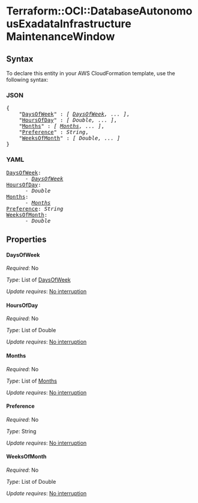 # Terraform::OCI::DatabaseAutonomousExadataInfrastructure MaintenanceWindow

## Syntax

To declare this entity in your AWS CloudFormation template, use the following syntax:

### JSON

<pre>
{
    "<a href="#daysofweek" title="DaysOfWeek">DaysOfWeek</a>" : <i>[ <a href="maintenancewindow-daysofweek.md">DaysOfWeek</a>, ... ]</i>,
    "<a href="#hoursofday" title="HoursOfDay">HoursOfDay</a>" : <i>[ Double, ... ]</i>,
    "<a href="#months" title="Months">Months</a>" : <i>[ <a href="maintenancewindow-months.md">Months</a>, ... ]</i>,
    "<a href="#preference" title="Preference">Preference</a>" : <i>String</i>,
    "<a href="#weeksofmonth" title="WeeksOfMonth">WeeksOfMonth</a>" : <i>[ Double, ... ]</i>
}
</pre>

### YAML

<pre>
<a href="#daysofweek" title="DaysOfWeek">DaysOfWeek</a>: <i>
      - <a href="maintenancewindow-daysofweek.md">DaysOfWeek</a></i>
<a href="#hoursofday" title="HoursOfDay">HoursOfDay</a>: <i>
      - Double</i>
<a href="#months" title="Months">Months</a>: <i>
      - <a href="maintenancewindow-months.md">Months</a></i>
<a href="#preference" title="Preference">Preference</a>: <i>String</i>
<a href="#weeksofmonth" title="WeeksOfMonth">WeeksOfMonth</a>: <i>
      - Double</i>
</pre>

## Properties

#### DaysOfWeek

_Required_: No

_Type_: List of <a href="maintenancewindow-daysofweek.md">DaysOfWeek</a>

_Update requires_: [No interruption](https://docs.aws.amazon.com/AWSCloudFormation/latest/UserGuide/using-cfn-updating-stacks-update-behaviors.html#update-no-interrupt)

#### HoursOfDay

_Required_: No

_Type_: List of Double

_Update requires_: [No interruption](https://docs.aws.amazon.com/AWSCloudFormation/latest/UserGuide/using-cfn-updating-stacks-update-behaviors.html#update-no-interrupt)

#### Months

_Required_: No

_Type_: List of <a href="maintenancewindow-months.md">Months</a>

_Update requires_: [No interruption](https://docs.aws.amazon.com/AWSCloudFormation/latest/UserGuide/using-cfn-updating-stacks-update-behaviors.html#update-no-interrupt)

#### Preference

_Required_: No

_Type_: String

_Update requires_: [No interruption](https://docs.aws.amazon.com/AWSCloudFormation/latest/UserGuide/using-cfn-updating-stacks-update-behaviors.html#update-no-interrupt)

#### WeeksOfMonth

_Required_: No

_Type_: List of Double

_Update requires_: [No interruption](https://docs.aws.amazon.com/AWSCloudFormation/latest/UserGuide/using-cfn-updating-stacks-update-behaviors.html#update-no-interrupt)

